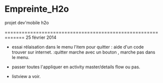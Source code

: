 Empreinte_H2o
=============

projet dev'mobile h2o

=============================================================
25 février 2014
- essai rélaisation dans le menu l'item pour quitter : aide d'un code trouver sur internet.
:quitter marche avec un bouton , marche pas dans le menu.

- passer toutes l'appliquer en activity master/details flow ou pas.

- listview a voir. 
